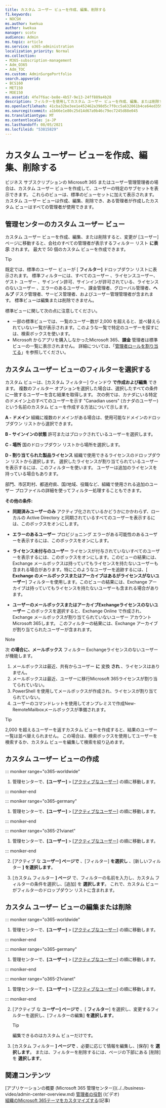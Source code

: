 ```yaml
---
title: カスタム ユーザー ビューを作成、編集、削除する
f1.keywords:
- NOCSH
ms.author: kwekua
author: kwekua
manager: scotv
audience: Admin
ms.topic: article
ms.service: o365-administration
localization_priority: Normal
ms.collection:
- M365-subscription-management
- Adm_O365
- Adm_TOC
ms.custom: AdminSurgePortfolio
search.appverid:
- BCS160
- MET150
- MOE150
ms.assetid: 4fe7f6ac-be8e-4b57-9e13-24ff889a4b28
description: フィルターを使用してカスタム ユーザー ビューを作成、編集、または削除する方法については、Microsoft 365。
ms.openlocfilehash: 41cba32be3ee1e452462a398d5c7f0cc5a632061b4ce64ed3594d82f69887b68
ms.sourcegitcommit: a1b66e1e80c25d14d67a9b46c79ec7245d88e045
ms.translationtype: MT
ms.contentlocale: ja-JP
ms.lasthandoff: 08/05/2021
ms.locfileid: "53815829"
---
```

# <a name="create-edit-or-delete-a-custom-user-view"></a>カスタム ユーザー ビューを作成、編集、削除する

ビジネス サブスクリプションの Microsoft 365 またはユーザー管理管理者の場合は、カスタム ユーザー ビューを作成して、ユーザーの特定のサブセットを表示できます。 これらのビューは、標準のビューセットに加えて表示されます。 カスタム ユーザー ビューは作成、編集、削除でき、ある管理者が作成したカスタム ビューはすべての管理者が使用できます。
  
## <a name="custom-user-views-in-the-admin-center"></a>管理センターのカスタム ユーザー ビュー

カスタム ユーザー ビューを作成、編集、または削除すると、変更が [ユーザー]ページに移動すると、会社のすべての管理者が表示するフィルター リスト **に表示** されます。 最大で 50 個のカスタム ビューを作成できます。 

> [!TIP]
>  既定では、標準のユーザー ビューが [ **フィルター]** ドロップダウン リストに表示されます。 標準フィルターには、すべてのユーザー 、ライセンスユーザー、ゲスト ユーザー 、サインイン許可、サインインが許可されている、ライセンスのないユーザー 、エラーのあるユーザー、課金管理者、グローバル管理者、**ヘルプ** デスク管理者、サービス管理者、およびユーザー管理管理者が含まれます。   標準ビューは編集または削除できません。 

標準ビューに関して次の点に注意してください。 

- 一部の標準ビューでは、一覧のユーザー数が 2,000 を超えると、並べ替えられていない一覧が表示されます。このような一覧で特定のユーザーを探すには、検索ボックスを使います。 
- Microsoft からアプリを購入しなかったMicrosoft 365、**課金** 管理者は標準ビューの一覧に表示されません。 詳細については、「[管理者ロールを割り当てる](assign-admin-roles.md)」を参照してください。 
  
## <a name="choose-the-filters-for-your-custom-user-view"></a>カスタム ユーザー ビューのフィルターを選択する

カスタム ビューは、[カスタム フィルター] ウィンドウ **で作成および編集** できます。 複数のフィルター オプションを選択した場合は、選択したすべての条件に一致するユーザーを含む結果を取得します。 次の例では、カナダにいる特定のドメイン上のすべてのユーザーを示す "Canadian users" (カナダのユーザー) という名前のカスタム ビューを作成する方法について示します。 

  
 **A - ドメイン** 組織に複数のドメインがある場合は、使用可能なドメインのドロップダウン リストから選択できます。 
  
 **B - サインインの状態** 許可またはブロックされているユーザーを選択します。 
  
 **C - 場所** 国のドロップダウン リストから場所を選択します。 
  
 **D - 割り当てられた製品ライセンス** 組織で使用できるライセンスのドロップダウン リストから選択します。 選択したライセンスが割り当てられているユーザーを表示するには、このフィルターを使います。 ユーザーは追加のライセンスを持っている場合もあります。 
  
部門、市区町村、都道府県、国/地域、役職など、組織で使用される追加のユーザー プロファイルの詳細を使ってフィルター処理することもできます。
  
 **その他の条件:**
  
- **同期済みユーザーのみ** アクティブ化されているかどうかにかかわらず、ローカルの Active Directory と同期されているすべてのユーザーを表示するには、このボックスをオンにします。 
    
- **エラーのあるユーザー** プロビジョニング エラーがある可能性のあるユーザーを表示するには、このボックスをオンにします。 
    
- **ライセンス未付与のユーザー** ライセンスが付与されていないすべてのユーザーを表示するには、このボックスをオンにします。このビューの結果には、Exchange メールボックスは持っていてもライセンスを持たないユーザーも含まれる場合があります。特にこのようなユーザーを追跡するには、[ **Exchange のメールボックスまたはアーカイブはあるがライセンスがないユーザー**] フィルターを使用します。このビューの結果には、Exchange アーカイブは持っていてもライセンスを持たないユーザーも含まれる場合があります。
    
- **ユーザーのメールボックスまたはアーカイブExchangeライセンスのないユーザー** このボックスを選択すると、Exchange Online で作成され、Exchange メールボックスが割り当てられていないユーザー アカウントMicrosoft 365します。 このフィルターの結果には、Exchange アーカイブが割り当てられたユーザーが含まれます。 

> [!NOTE]
> 次 **の場合に、メールボックス** フィルター Exchangeライセンスのないユーザーが機能します。
1. メールボックスは最近、共有からユーザー **に** 変換 **され** 、ライセンスはありません。
2. メールボックスは最近、ユーザーに移行Microsoft 365ライセンスが割り当てられていない。
3. PowerShell を使用してメールボックスが作成され、ライセンスが割り当てられていない。
4. ユーザーのコマンドレットを使用してオンプレミスで作成New-RemoteMailboxメールボックスが準備されます。
    
> [!TIP]
> 2,000 を超えるユーザーを返すカスタム ビューを作成すると、結果のユーザー一覧は並べ替えられません。 この場合は、検索ボックスを使用してユーザーを検索するか、カスタム ビューを編集して検索を絞り込めます。 
  
## <a name="create-a-custom-user-view"></a>カスタム ユーザー ビューの作成

::: moniker range="o365-worldwide"

1. 管理センターで、**[ユーザー]** \> <a href="https://go.microsoft.com/fwlink/p/?linkid=834822" target="_blank">[アクティブなユーザー]</a> の順に移動します。
  
::: moniker-end

::: moniker range="o365-germany"

1. 管理センターで、**[ユーザー]** \> <a href="https://go.microsoft.com/fwlink/p/?linkid=847686" target="_blank">[アクティブなユーザー]</a> の順に移動します。 

::: moniker-end

::: moniker range="o365-21vianet"

1. 管理センターで、**[ユーザー]** \> <a href="https://go.microsoft.com/fwlink/p/?linkid=850628" target="_blank">[アクティブなユーザー]</a> の順に移動します。  

::: moniker-end
    
2. [アクティブ な **ユーザー] ページで** 、[フィルター] **を選択し** 、[新しいフィルター **] を選択します**。
  
3. [カスタム フィルター **] ページ** で、フィルターの名前を入力し、カスタム フィルターの条件を選択し、[追加] を **選択します**。 これで、カスタム ビューがフィルターのドロップダウン リストに含まれます。

## <a name="edit-or-delete-a-custom-user-view"></a>カスタム ユーザー ビューの編集または削除

::: moniker range="o365-worldwide"

1. 管理センターで、**[ユーザー]** \> <a href="https://go.microsoft.com/fwlink/p/?linkid=834822" target="_blank">[アクティブなユーザー]</a> の順に移動します。

::: moniker-end

::: moniker range="o365-germany"

1. 管理センターで、**[ユーザー]** \> <a href="https://go.microsoft.com/fwlink/p/?linkid=847686" target="_blank">[アクティブなユーザー]</a> の順に移動します。 

::: moniker-end

::: moniker range="o365-21vianet"

1. 管理センターで、**[ユーザー]** \> <a href="https://go.microsoft.com/fwlink/p/?linkid=850628" target="_blank">[アクティブなユーザー]</a> の順に移動します。 

::: moniker-end 
    
2. [アクティブ な **ユーザー] ページで** 、[ **フィルター**] を選択し、変更するフィルターを選択し、[フィルターの編集] **を選択します**。 
    
    > [!TIP]
    > 編集できるのはカスタム ビューだけです。 
  
3. [カスタム フィルター **] ページで** 、必要に応じて情報を編集し、[保存] を **選択します**。 または、フィルターを削除するには、ページの下部にある [削除] を **選択します**。 

## <a name="related-content"></a>関連コンテンツ

[アプリケーションの概要 (Microsoft 365 管理センター)\](../../business-video/admin-center-overview.md)
[管理者の役割](../add-users/about-admin-roles.md) (ビデオ)\
[組織のMicrosoft 365テーマをカスタマイズする](../setup/customize-your-organization-theme.md)(記事)


     